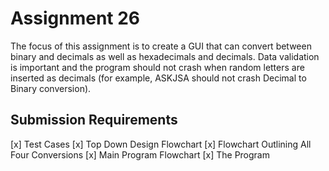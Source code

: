 # Assignment 26

The focus of this assignment is to create a GUI that can convert between binary and decimals as well as hexadecimals and decimals. Data validation is important and the program should not crash when random letters are inserted as decimals (for example, ASKJSA should not crash Decimal to Binary conversion). 

## Submission Requirements
[x] Test Cases
[x] Top Down Design Flowchart
[x] Flowchart Outlining All Four Conversions
[x] Main Program Flowchart
[x] The Program
